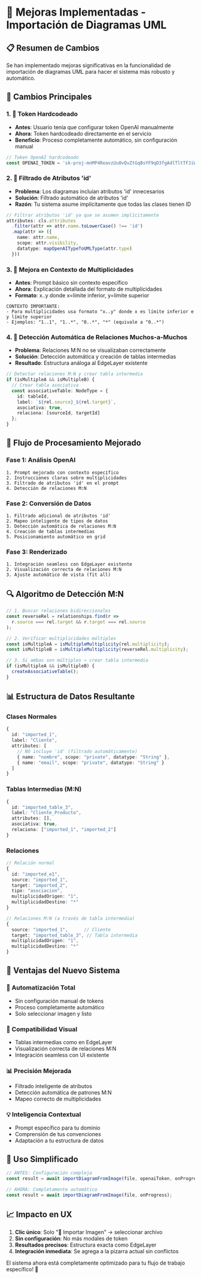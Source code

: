 # 🎯 Mejoras Implementadas - Importación de Diagramas UML

## 📋 Resumen de Cambios

Se han implementado mejoras significativas en la funcionalidad de importación de diagramas UML para hacer el sistema más robusto y automático.

## 🔧 Cambios Principales

### 1. **🔐 Token Hardcodeado**
- **Antes**: Usuario tenía que configurar token OpenAI manualmente
- **Ahora**: Token hardcodeado directamente en el servicio
- **Beneficio**: Proceso completamente automático, sin configuración manual

```typescript
// Token OpenAI hardcodeado
const OPENAI_TOKEN = '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';
```

### 2. **🚫 Filtrado de Atributos 'id'**
- **Problema**: Los diagramas incluían atributos 'id' innecesarios
- **Solución**: Filtrado automático de atributos 'id'
- **Razón**: Tu sistema asume implícitamente que todas las clases tienen ID

```typescript
// Filtrar atributos 'id' ya que se asumen implícitamente
attributes: cls.attributes
  .filter(attr => attr.name.toLowerCase() !== 'id')
  .map(attr => ({
    name: attr.name,
    scope: attr.visibility,
    datatype: mapOpenAITypeToUMLType(attr.type)
  }))
```

### 3. **📏 Mejora en Contexto de Multiplicidades**
- **Antes**: Prompt básico sin contexto específico
- **Ahora**: Explicación detallada del formato de multiplicidades
- **Formato**: x..y donde x=límite inferior, y=límite superior

```
CONTEXTO IMPORTANTE:
- Para multiplicidades usa formato "x..y" donde x es límite inferior e y límite superior
- Ejemplos: "1..1", "1..*", "0..*", "*" (equivale a "0..*")
```

### 4. **🔗 Detección Automática de Relaciones Muchos-a-Muchos**
- **Problema**: Relaciones M:N no se visualizaban correctamente
- **Solución**: Detección automática y creación de tablas intermedias
- **Resultado**: Estructura análoga al EdgeLayer existente

```typescript
// Detectar relaciones M:N y crear tabla intermedia
if (isMultipleA && isMultipleB) {
  // Crear tabla asociativa
  const associativeTable: NodeType = {
    id: tableId,
    label: `${rel.source}_${rel.target}`,
    asociativa: true,
    relaciona: [sourceId, targetId]
  };
}
```

## 🎨 Flujo de Procesamiento Mejorado

### **Fase 1: Análisis OpenAI**
```
1. Prompt mejorado con contexto específico
2. Instrucciones claras sobre multiplicidades
3. Filtrado de atributos 'id' en el prompt
4. Detección de relaciones M:N
```

### **Fase 2: Conversión de Datos**
```
1. Filtrado adicional de atributos 'id'
2. Mapeo inteligente de tipos de datos
3. Detección automática de relaciones M:N
4. Creación de tablas intermedias
5. Posicionamiento automático en grid
```

### **Fase 3: Renderizado**
```
1. Integración seamless con EdgeLayer existente
2. Visualización correcta de relaciones M:N
3. Ajuste automático de vista (fit all)
```

## 🔍 Algoritmo de Detección M:N

```typescript
// 1. Buscar relaciones bidireccionales
const reverseRel = relationships.find(r => 
  r.source === rel.target && r.target === rel.source
);

// 2. Verificar multiplicidades múltiples
const isMultipleA = isMultipleMultiplicity(rel.multiplicity);
const isMultipleB = isMultipleMultiplicity(reverseRel.multiplicity);

// 3. Si ambas son múltiples → crear tabla intermedia
if (isMultipleA && isMultipleB) {
  createAssociativeTable();
}
```

## 📊 Estructura de Datos Resultante

### **Clases Normales**
```typescript
{
  id: "imported_1",
  label: "Cliente",
  attributes: [
    // NO incluye 'id' (filtrado automáticamente)
    { name: "nombre", scope: "private", datatype: "String" },
    { name: "email", scope: "private", datatype: "String" }
  ]
}
```

### **Tablas Intermedias (M:N)**
```typescript
{
  id: "imported_table_3",
  label: "Cliente_Producto",
  attributes: [],
  asociativa: true,
  relaciona: ["imported_1", "imported_2"]
}
```

### **Relaciones**
```typescript
// Relación normal
{
  id: "imported_e1",
  source: "imported_1",
  target: "imported_2",
  tipo: "asociacion",
  multiplicidadOrigen: "1",
  multiplicidadDestino: "*"
}

// Relaciones M:N (a través de tabla intermedia)
{
  source: "imported_1",      // Cliente
  target: "imported_table_3", // Tabla intermedia
  multiplicidadOrigen: "1",
  multiplicidadDestino: "*"
}
```

## 🎯 Ventajas del Nuevo Sistema

### **🚀 Automatización Total**
- Sin configuración manual de tokens
- Proceso completamente automático
- Solo seleccionar imagen y listo

### **🎨 Compatibilidad Visual**
- Tablas intermedias como en EdgeLayer
- Visualización correcta de relaciones M:N
- Integración seamless con UI existente

### **📊 Precisión Mejorada**
- Filtrado inteligente de atributos
- Detección automática de patrones M:N
- Mapeo correcto de multiplicidades

### **💡 Inteligencia Contextual**
- Prompt específico para tu dominio
- Comprensión de tus convenciones
- Adaptación a tu estructura de datos

## 🔧 Uso Simplificado

```typescript
// ANTES: Configuración compleja
const result = await importDiagramFromImage(file, openaiToken, onProgress);

// AHORA: Completamente automático
const result = await importDiagramFromImage(file, onProgress);
```

## 📈 Impacto en UX

1. **Clic único**: Solo "📸 Importar Imagen" → seleccionar archivo
2. **Sin configuración**: No más modales de token
3. **Resultados precisos**: Estructura exacta como EdgeLayer
4. **Integración inmediata**: Se agrega a la pizarra actual sin conflictos

El sistema ahora está completamente optimizado para tu flujo de trabajo específico! 🎉